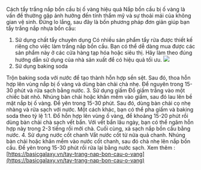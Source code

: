 Cách tẩy trắng nắp bồn cầu bị ố vàng hiệu quả
Nắp bồn cầu bị ố vàng là vấn đề thường gặp ảnh hưởng đến tính thẩm mỹ và sự thoải mái của không gian vệ sinh. Đừng lo lắng, sau đây là bốn phương pháp đơn giản giúp bạn tẩy trắng nắp nhựa bồn cầu:
1. Sử dụng chất tẩy chuyên dụng
Có nhiều sản phẩm tẩy rửa được thiết kế riêng cho việc làm trắng nắp bồn cầu. Bạn có thể dễ dàng mua được các sản phẩm này ở các cửa hàng tạp hóa hoặc siêu thị. Hãy làm theo đúng hướng dẫn sử dụng của nhà sản xuất để có hiệu quả tối ưu.
![](https://basicgalaxy.vn/storage/bai-dang/nap-bon-cau-bi-o-vang/tay-trang-nap-bon-cau-o-vang-1-1.jpg)
2. Sử dụng baking soda

Trộn baking soda với nước để tạo thành hỗn hợp sền sệt. Sau đó, thoa hỗn hợp lên vùng nắp bị ố vàng và dùng bàn chải chà nhẹ. Để nguyên trong 15-30 phút và rửa sạch bằng nước.
3. Sử dụng giấm
Đổ giấm trắng vào một chiếc bát nhỏ. Nhúng bàn chải hoặc khăn mềm vào giấm, sau đó lau lên bề mặt nắp bị ố vàng. Để yên trong 15-30 phút. Sau đó, dùng bàn chải cọ nhẹ nhàng và rửa sạch với nước.
Một cách khác, bạn có thể pha giấm và baking soda theo tỷ lệ 1:1. Đổ hỗn hợp lên vùng ố vàng, để khoảng 15-20 phút rồi dùng bàn chải chà sạch vết bẩn. Với vết bẩn lâu ngày, bạn có thể ngâm hỗn hợp này trong 2-3 tiếng rồi mới chà. Cuối cùng, xả sạch nắp bồn cầu bằng nước.
4. Sử dụng nước cốt chanh
Vắt nước cốt từ nửa quả chanh. Nhúng bàn chải hoặc khăn mềm vào nước cốt chanh, sau đó chà nhẹ lên nắp bồn cầu. Để yên trong 15-30 phút rồi rửa lại bằng nước sạch.
Xem thêm : [https://basicgalaxy.vn/tay-trang-nap-bon-cau-o-vang](https://basicgalaxy.vn/tay-trang-nap-bon-cau-o-vang)